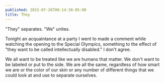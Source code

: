 ```yaml
---
published: 2015-07-26T00:14:30-05:00
title: They
---
```

"They" separates. "We" unites.

Tonight an acquaintance at a party I went to made a comment while watching the opening to the Special Olympics, something to the effect of "they want to be called intellectually disabled." I don't agree.

We all want to be treated like we are humans that matter. We don't want to be labeled or put to the side. We are all the same, regardless of how smart we are or the color of our skin or any number of different things that we could look at and use to separate ourselves.
